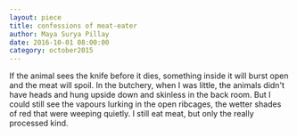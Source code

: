 ```yaml
---
layout: piece
title: confessions of meat-eater
author: Maya Surya Pillay
date: 2016-10-01 08:00:00
category: october2015
---
```

If the animal sees the knife before it dies, something inside it will burst open and the meat will spoil. In the butchery, when I was little, the animals didn't have heads and hung upside down and skinless in the back room. But I could still see the vapours lurking in the open ribcages, the wetter shades of red that were weeping quietly. I still eat meat, but only the really processed kind.